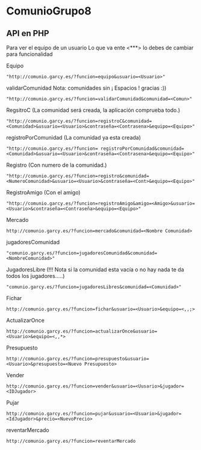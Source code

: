 # ComunioGrupo8

API en PHP
------------------------

Para ver el equipo de un usuario
Lo que va ente <***> lo debes de cambiar para funcionalidad

Equipo
```
"http://comunio.garcy.es/?funcion=equipo&usuario=<Usuario>"
```
validarComunidad
Nota: comunidades sin ¡ Espacios ! gracias :))
```
"http://comunio.garcy.es/?funcion=validarComunidad&comunidad=<Comun>"
```
RegsitroC (La comunidad será creada, la aplicación comprueba todo.)
```
"http://comunio.garcy.es/?funcion=registroC&comunidad=<Comunidad>&usuario=<Usuario>&contraseña=<Contrasena>&equipo=<Equipo>"
```
registroPorComunidad (La comunidad ya esta creada)
```
"http://comunio.garcy.es/?funcion= registroPorComunidad&comunidad=<Comunidad>&usuario=<Usuario>&contraseña=<Contrasena>&equipo=<Equipo>"
```
Registro (Con numero de la comunidad.)
```
"http://comunio.garcy.es/?funcion=registro&comunidad=<NumeroComunidad>&usuario=<Usuario>&contraseña=<Cont>&equipo=<Equipo>"
```
RegistroAmigo (Con el amigo)
```
"http://comunio.garcy.es/?funcion=registroAmigo&amigo=<Amigo>&usuario=<Usuario>&contraseña=<Contraseña>&equipo=<Equipo>"
```
Mercado
```
http://comunio.garcy.es/?funcion=mercado&comunidad=<Nombre Comunidad>
```
jugadoresComunidad
```
"comunio.garcy.es/?funcion=jugadoresComunidad&comunidad=<NombreComunidad>"
```
JugadoresLibre (!!! Nota si la comunidad esta vacía o no hay nada te da todos los jugadores.....)
```
"comunio.garcy.es/?funcion=jugadoresLibres&comunidad=<Comunidad>"
```
Fichar
```
http://comunio.garcy.es/?funcion=fichar&usuario=<Usuario>&equipo=<,,;>
```
ActualizarOnce
```
http://comunio.garcy.es/?funcion=actualizarOnce&usuario=<Usuario>&equipo=<,,*>
```
Presupuesto
```
http://comunio.garcy.es/?funcion=presupuesto&usuario=<Usuario>&presupuesto=<Nuevo Presupuesto>
```
Vender
```
http://comunio.garcy.es/?funcion=vender&usuario=<Uusario>&jugador=<IDJugador>
```
Pujar
```
http://comunio.garcy.es/?funcion=pujar&usuario=<Usuario>&jugador=<IdJugador>&precio=<NuevoPrecio>
```
reventarMercado
```
http://comunio.garcy.es/?funcion=reventarMercado
```
